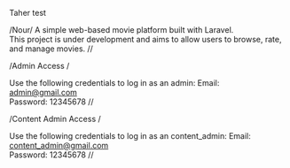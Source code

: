 Taher test

/Nour/
A simple web-based movie platform built with Laravel.  
This project is under development and aims to allow users to browse, rate, and manage movies.
//

/Admin Access /

Use the following credentials to log in as an admin:
Email: admin@gmail.com  
Password: 12345678
//

/Content Admin Access /

Use the following credentials to log in as an content_admin:
Email: content_admin@gmail.com  
Password: 12345678
//
